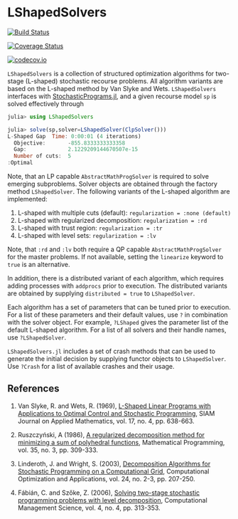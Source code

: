 # LShapedSolvers

[![Build Status](https://travis-ci.org/martinbiel/LShapedSolvers.jl.svg?branch=test)](https://travis-ci.org/martinbiel/LShapedSolvers.jl)

[![Coverage Status](https://coveralls.io/repos/martinbiel/LShapedSolvers.jl/badge.svg?branch=test&service=github)](https://coveralls.io/github/martinbiel/LShaped.jl?branch=test)

[![codecov.io](http://codecov.io/github/martinbiel/LShapedSolvers.jl/coverage.svg?branch=test)](http://codecov.io/github/martinbiel/LShapedSolvers.jl?branch=test)

`LShapedSolvers` is a collection of structured optimization algorithms for two-stage (L-shaped) stochastic recourse problems. All algorithm variants are based on the L-shaped method by Van Slyke and Wets. `LShapedSolvers` interfaces with [StochasticPrograms.jl][StochProg], and a given recourse model `sp` is solved effectively through

```julia
julia> using LShapedSolvers

julia> solve(sp,solver=LShapedSolver(ClpSolver()))
L-Shaped Gap  Time: 0:00:01 (4 iterations)
  Objective:       -855.8333333333358
  Gap:             2.1229209144670507e-15
  Number of cuts:  5
:Optimal

```

Note, that an LP capable `AbstractMathProgSolver` is required to solve emerging subproblems. Solver objects are obtained through the factory method `LShapedSolver`. The following variants of the L-shaped algorithm are implemented:

1. L-shaped with multiple cuts (default): `regularization = :none (default)`
2. L-shaped with regularized decomposition: `regularization = :rd`
3. L-shaped with trust region: `regularization = :tr`
4. L-shaped with level sets: `regularization = :lv`

Note, that `:rd` and `:lv` both require a QP capable `AbstractMathProgSolver` for the master problems. If not available, setting the `linearize` keyword to `true` is an alternative.

In addition, there is a distributed variant of each algorithm, which requires adding processes with `addprocs` prior to execution. The distributed variants are obtained by supplying `distributed = true` to `LShapedSolver`.

Each algorithm has a set of parameters that can be tuned prior to execution. For a list of these parameters and their default values, use `?` in combination with the solver object. For example, `?LShaped` gives the parameter list of the default L-shaped algorithm. For a list of all solvers and their handle names, use `?LShapedSolver`.

`LShapedSolvers.jl` includes a set of crash methods that can be used to generate the initial decision by supplying functor objects to `LShapedSolver`. Use `?Crash` for a list of available crashes and their usage.

[StochProg]: https://github.com/martinbiel/StochasticPrograms.jl

## References

1. Van Slyke, R. and Wets, R. (1969), [L-Shaped Linear Programs with Applications to Optimal Control and Stochastic Programming](https://epubs.siam.org/doi/abs/10.1137/0117061),
SIAM Journal on Applied Mathematics, vol. 17, no. 4, pp. 638-663.

2. Ruszczyński, A (1986), [A regularized decomposition method for minimizing a sum of polyhedral functions](https://link.springer.com/article/10.1007/BF01580883),
Mathematical Programming, vol. 35, no. 3, pp. 309-333.

3. Linderoth, J. and Wright, S. (2003), [Decomposition Algorithms for Stochastic Programming on a Computational Grid](https://link.springer.com/article/10.1023/A:1021858008222),
Computational Optimization and Applications, vol. 24, no. 2-3, pp. 207-250.

4. Fábián, C. and Szőke, Z. (2006), [Solving two-stage stochastic programming problems with level decomposition](https://link.springer.com/article/10.1007%2Fs10287-006-0026-8),
Computational Management Science, vol. 4, no. 4, pp. 313-353.
